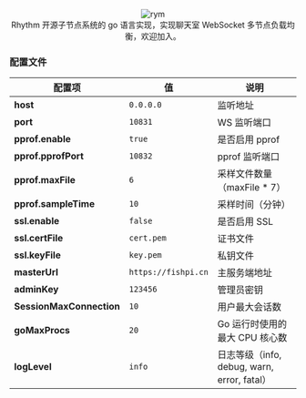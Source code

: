 <p align = "center">
<img alt="rym" src="https://tmx.fishpi.cn/image/rym.png">
<br>
Rhythm 开源子节点系统的 go 语言实现，实现聊天室 WebSocket 多节点负载均衡，欢迎加入。

### 配置文件

| 配置项                      | 值                   | 说明                                    |
|--------------------------|---------------------|---------------------------------------|
| **host**                 | `0.0.0.0`           | 监听地址                                  |
| **port**                 | `10831`             | WS 监听端口                               |
| **pprof.enable**         | `true`              | 是否启用 pprof                            |
| **pprof.pprofPort**      | `10832`             | pprof 监听端口                            |
| **pprof.maxFile**        | `6`                 | 采样文件数量（maxFile * 7）                   |
| **pprof.sampleTime**     | `10`                | 采样时间（分钟）                              |
| **ssl.enable**           | `false`             | 是否启用 SSL                              |
| **ssl.certFile**         | `cert.pem`          | 证书文件                                  |
| **ssl.keyFile**          | `key.pem`           | 私钥文件                                  |
| **masterUrl**            | `https://fishpi.cn` | 主服务端地址                                |
| **adminKey**             | `123456`            | 管理员密钥                                 |
| **SessionMaxConnection** | `10`                | 用户最大会话数                               |
| **goMaxProcs**           | `20`                | Go 运行时使用的最大 CPU 核心数                   |
| **logLevel**             | `info`              | 日志等级（info, debug, warn, error, fatal） |

